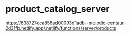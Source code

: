 # product_catalog_server

https://638727eca856ad00093d1adb--melodic-centaur-2d31fb.netlify.app/.netlify/functions/server/products
